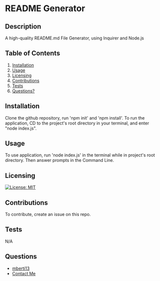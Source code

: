 
# README Generator
## Description
A high-quality README.md File Generator, using Inquirer and Node.js

## Table of Contents
1. [Installation](#Installation)
2. [Usage](#Usage)
3. [Licensing](#Licensing)
4. [Contributions](#Contributions)
5. [Tests](#Tests)
6. [Questions?](#Questions)
    
## Installation
Clone the github repository, run 'npm init' and 'npm install'. To run the application, CD to the project's root directory in your terminal, and enter "node index.js". 
## Usage
To use application, run 'node index.js' in the terminal while in project's root directory. Then answer prompts in the Command Line.
## Licensing
[![License: MIT](https://img.shields.io/badge/License-MIT-yellow.svg)](https://opensource.org/licenses/MIT)
## Contributions
To contribute, create an issue on this repo.
## Tests
N/A
## Questions
- [mberti13](https://github.com/mberti13)
- [Contact Me](mailto:matt.berti13@gmail.com)
